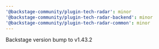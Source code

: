 ```yaml
---
'@backstage-community/plugin-tech-radar': minor
'@backstage-community/plugin-tech-radar-backend': minor
'@backstage-community/plugin-tech-radar-common': minor
---
```


Backstage version bump to v1.43.2
